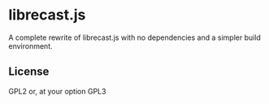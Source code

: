 # librecast.js

A complete rewrite of librecast.js with no dependencies and a simpler build
environment.

## License

GPL2 or, at your option GPL3
